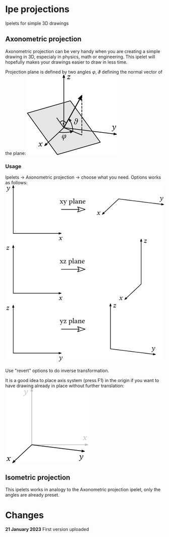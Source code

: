 # Ipe projections

Ipelets for simple 3D drawings

## Axonometric projection

Axonometric projection can be very handy when you are creating a simple drawing in 3D, especialy in physics, math or engineering. This ipelet will hopefully makes your drawings easier to draw in less time.

Projection plane is defined by two angles $\varphi$, $\vartheta$ defining the normal vector of the plane:
![main diagram for axonometric projection](resources/main_diagram.png)

### Usage

Ipelets → Axonometric projection → choose what you need. Options works as follows:
![usage](resources/exonometric_explained.png)

Use "revert" options to do inverse transformation.

It is a good idea to place axis system (press F1) in the origin if you want to have drawing already in place without further translation:
![origin](resources/axonometric_axis_system.png)

## Isometric projection

This ipelets works in analogy to the Axonometric projection ipelet, only the angles are already preset.

# Changes

**21 January 2023** First version uploaded
